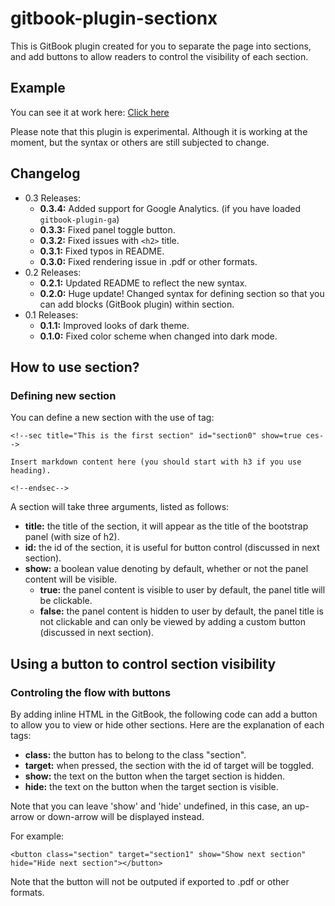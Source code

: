 gitbook-plugin-sectionx
===

This is GitBook plugin created for you to separate the page into sections, and add buttons to allow readers to control the visibility of each section.

## Example

You can see it at work here: [Click here](http://ymcatar.gitbooks.io/gitbook-test/content/testing_sectionx.html)

Please note that this plugin is experimental. Although it is working at the moment, but the syntax or others are still subjected to change.

## Changelog

* 0.3 Releases:
	* **0.3.4:** Added support for Google Analytics. (if you have loaded ```gitbook-plugin-ga```)
	* **0.3.3:** Fixed panel toggle button.
	* **0.3.2:** Fixed issues with ```<h2>``` title.
	* **0.3.1:** Fixed typos in README.
	* **0.3.0:** Fixed rendering issue in .pdf or other formats.
* 0.2 Releases:
	* **0.2.1:** Updated README to reflect the new syntax.
	* **0.2.0:** Huge update! Changed syntax for defining section so that you can add blocks (GitBook plugin) within section.
* 0.1 Releases:
	* **0.1.1:** Improved looks of dark theme.
	* **0.1.0:** Fixed color scheme when changed into dark mode.

## How to use section?

### Defining new section

You can define a new section with the use of tag:

```
<!--sec title="This is the first section" id="section0" show=true ces-->

Insert markdown content here (you should start with h3 if you use heading).

<!--endsec-->
```

A section will take three arguments, listed as follows:

* **title:** the title of the section, it will appear as the title of the bootstrap panel (with size of h2).
* **id:** the id of the section, it is useful for button control (discussed in next section).
* **show:** a boolean value denoting by default, whether or not the panel content will be visible.
	* **true:** the panel content is visible to user by default, the panel title will be clickable.
	* **false:** the panel content is hidden to user by default, the panel title is not clickable and can only be viewed by adding a custom button (discussed in next section).

## Using a button to control section visibility

### Controling the flow with buttons

By adding inline HTML in the GitBook, the following code can add a button to allow you to view or hide other sections. Here are the explanation of each tags:

* **class:** the button has to belong to the class "section".
* **target:** when pressed, the section with the id of target will be toggled.
* **show:** the text on the button when the target section is hidden.
* **hide:** the text on the button when the target section is visible.

Note that you can leave 'show' and 'hide' undefined, in this case, an up-arrow or down-arrow will be displayed instead.

For example:

```
<button class="section" target="section1" show="Show next section" hide="Hide next section"></button>
```

Note that the button will not be outputed if exported to .pdf or other formats.